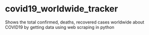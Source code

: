 # covid19_worldwide_tracker
Shows the total confirmed, deaths, recovered cases worldwide about COVID19 by getting data using web scraping in python
